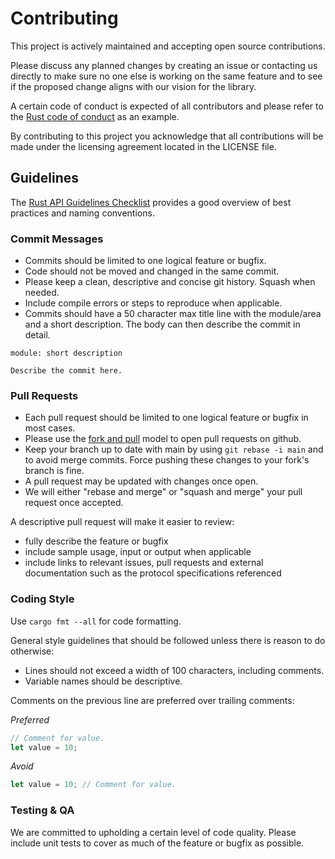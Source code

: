 # Contributing

This project is actively maintained and accepting open source contributions.

Please discuss any planned changes by creating an issue or contacting us
directly to make sure no one else is working on the same feature and to see
if the proposed change aligns with our vision for the library.

A certain code of conduct is expected of all contributors and please refer to
the [Rust code of conduct](https://www.rust-lang.org/policies/code-of-conduct)
as an example.

By contributing to this project you acknowledge that all contributions will be
made under the licensing agreement located in the LICENSE file.

## Guidelines

The [Rust API Guidelines Checklist](https://rust-lang.github.io/api-guidelines/checklist.html)
provides a good overview of best practices and naming conventions.

### Commit Messages

- Commits should be limited to one logical feature or bugfix.
- Code should not be moved and changed in the same commit.
- Please keep a clean, descriptive and concise git history. Squash when needed.
- Include compile errors or steps to reproduce when applicable.
- Commits should have a 50 character max title line with the module/area and a
  short description. The body can then describe the commit in detail.

```
module: short description

Describe the commit here.
```

### Pull Requests

- Each pull request should be limited to one logical feature or bugfix in most cases.
- Please use the [fork and pull](https://docs.github.com/en/free-pro-team@latest/github/collaborating-with-issues-and-pull-requests/about-collaborative-development-models)
  model to open pull requests on github.
- Keep your branch up to date with main by using `git rebase -i main` and to avoid
  merge commits. Force pushing these changes to your fork's branch is fine.
- A pull request may be updated with changes once open.
- We will either "rebase and merge" or "squash and merge" your pull request once accepted.

A descriptive pull request will make it easier to review:

- fully describe the feature or bugfix
- include sample usage, input or output when applicable
- include links to relevant issues, pull requests and external documentation such as
  the protocol specifications referenced

### Coding Style

Use `cargo fmt --all` for code formatting.

General style guidelines that should be followed unless there is reason to do otherwise:

- Lines should not exceed a width of 100 characters, including comments.
- Variable names should be descriptive.

Comments on the previous line are preferred over trailing comments:

_Preferred_
```rust
// Comment for value.
let value = 10;
```

_Avoid_
```rust
let value = 10; // Comment for value.
```

### Testing & QA

We are committed to upholding a certain level of code quality. Please include unit tests to
cover as much of the feature or bugfix as possible.